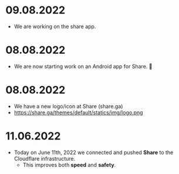 # 09.08.2022  
  - We are working on the share app.

# 08.08.2022
  - We are now starting work on an Android app for Share. 📱

# 08.08.2022
  - We have a new logo/icon at Share (share.ga)
  - https://share.ga/themes/default/statics/img/logo.png

# 11.06.2022
  - Today on June 11th, 2022 we connected and pushed **Share** to the Cloudflare infrastructure.
     - This improves both **speed** and **safety**.

